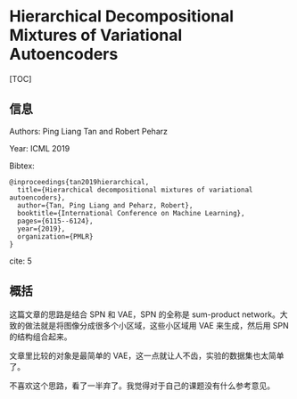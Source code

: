 # Hierarchical Decompositional Mixtures of Variational Autoencoders

[TOC]

## 信息

Authors: Ping Liang Tan and Robert Peharz

Year: ICML 2019

Bibtex:

```
@inproceedings{tan2019hierarchical,
  title={Hierarchical decompositional mixtures of variational autoencoders},
  author={Tan, Ping Liang and Peharz, Robert},
  booktitle={International Conference on Machine Learning},
  pages={6115--6124},
  year={2019},
  organization={PMLR}
}
```

cite: 5



## 概括

这篇文章的思路是结合 SPN 和 VAE，SPN 的全称是 sum-product network。大致的做法就是将图像分成很多个小区域，这些小区域用 VAE 来生成，然后用 SPN 的结构组合起来。

文章里比较的对象是最简单的 VAE，这一点就让人不齿，实验的数据集也太简单了。

不喜欢这个思路，看了一半弃了。我觉得对于自己的课题没有什么参考意见。

